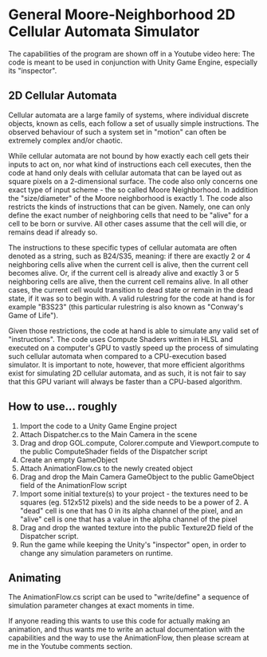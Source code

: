 # General Moore-Neighborhood 2D Cellular Automata Simulator
The capabilities of the program are shown off in a Youtube video here: 
The code is meant to be used in conjunction with Unity Game Engine, especially its "inspector". 

## 2D Cellular Automata
Cellular automata are a large family of systems, where individual discrete objects, known as cells, each follow a set of usually simple instructions. The observed behaviour of such a system set in "motion" can often be extremely complex and/or chaotic. 

While cellular automata are not bound by how exactly each cell gets their inputs to act on, nor what kind of instructions each cell executes, then the code at hand only deals with cellular automata that can be layed out as square pixels on a 2-dimensional surface. The code also only concerns one exact type of input scheme - the so called Moore Neighborhood. In addition the "size/diameter" of the Moore neighborhood is exactly 1. The code also restricts the kinds of instructions that can be given. Namely, one can only define the exact number of neighboring cells that need to be "alive" for a cell to be born or survive. All other cases assume that the cell will die, or remains dead if already so. 

The instructions to these specific types of cellular automata are often denoted as a string, such as B24/S35, meaning: if there are exactly 2 or 4 neighboring cells alive when the current cell is alive, then the current cell becomes alive. Or, if the current cell is already alive and exactly 3 or 5 neighboring cells are alive, then the current cell remains alive. In all other cases, the current cell would transition to dead state or remain in the dead state, if it was so to begin with. A valid rulestring for the code at hand is for example "B3S23" (this particular rulestring is also known as "Conway's Game of Life"). 

Given those restrictions, the code at hand is able to simulate any valid set of "instructions". The code uses Compute Shaders written in HLSL and executed on a computer's GPU to vastly speed up the process of simulating such cellular automata when compared to a CPU-execution based simulator. It is important to note, however, that more efficient algorithms exist for simulating 2D cellular automata, and as such, it is not fair to say that this GPU variant will always be faster than a CPU-based algorithm. 

## How to use... roughly
1. Import the code to a Unity Game Engine project
2. Attach Dispatcher.cs to the Main Camera in the scene
3. Drag and drop GOL.compute, Colorer.compute and Viewport.compute to the public ComputeShader fields of the Dispatcher script
3. Create an empty GameObject
4. Attach AnimationFlow.cs to the newly created object
5. Drag and drop the Main Camera GameObject to the public GameObject field of the AnimationFlow script
6. Import some initial texture(s) to your project - the textures need to be squares (eg. 512x512 pixels) and the side needs to be a power of 2. A "dead" cell is one that has 0 in its alpha channel of the pixel, and an "alive" cell is one that has a value in the alpha channel of the pixel
7. Drag and drop the wanted texture into the public Texture2D field of the Dispatcher script. 
8. Run the game while keeping the Unity's "inspector" open, in order to change any simulation parameters on runtime. 

## Animating
The AnimationFlow.cs script can be used to "write/define" a sequence of simulation parameter changes at exact moments in time. 

If anyone reading this wants to use this code for actually making an animation, and thus wants me to write an actual documentation with the capabilities and the way to use the AnimationFlow, then please scream at me in the Youtube comments section. 
